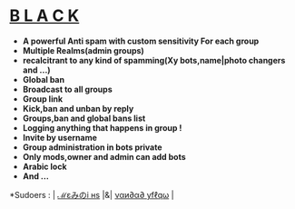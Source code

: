# [B L A C K](https://telegram.me/BlackTG) 



* **A powerful Anti spam with custom sensitivity For each group**
* **Multiple Realms(admin groups)**
* **recalcitrant to any kind of spamming(Xy bots,name|photo changers and ...)**
* **Global ban**
* **Broadcast to all groups**
* **Group link**
* **Kick,ban and unban by reply**
* **Groups,ban and global bans list**
* **Logging anything that happens in group !**
* **Invite by username**
* **Group administration in bots private**
* **Only mods,owner and admin can add bots**
* **Arabic lock**
* **And ...**

*Sudoers : | [ℳεみのi нѕ](https://telegram.me/MehdiHS) |&| [ναи∂α∂ уfℓqω](https://telegram.me/YflQw) | 
